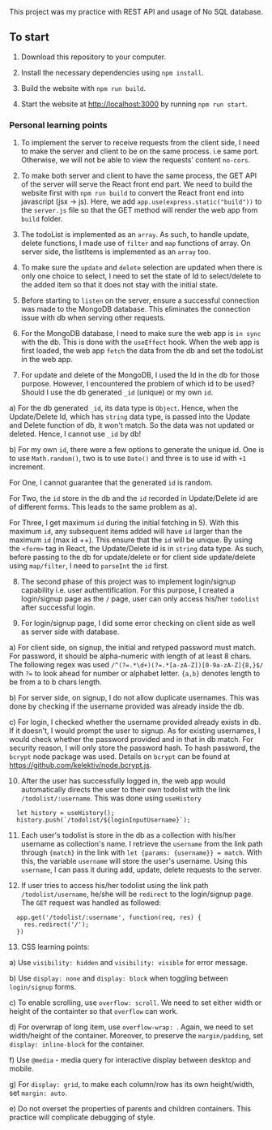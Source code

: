 This project was my practice with REST API and usage of No SQL database.

## To start

1) Download this repository to your computer.

2) Install the necessary dependencies using `npm install`.

3) Build the website with `npm run build`.

4) Start the website at [http://localhost:3000](http://localhost:3000) by running `npm run start`.

### Personal learning points

1) To implement the server to receive requests from the client side, I need to make the server and client to be on the same process. i.e same port. Otherwise, we will not be able to view the requests' content `no-cors`.

2) To make both server and client to have the same process, the GET API of the server will serve the React front end part. We need to build the website first with `npm run build` to convert the React front end into javascript  (jsx -> js). Here, we add `app.use(express.static("build"))` to the `server.js` file so that the GET method will render the web app from `build` folder.

3) The todoList is implemented as an `array`. As such, to handle update, delete functions, I made use of `filter` and `map` functions of array. On server side, the listItems is implemented as an `array` too.

4) To make sure the `update` and `delete` selection are updated when there is only one choice to select, I need to set the state of Id to select/delete to the added item so that it does not stay with the initial state.

5) Before starting to `listen` on the server, ensure a successful connection was made to the MongoDB database. This eliminates the connection issue with db when serving other requests.

6) For the MongoDB database, I need to make sure the web app is `in sync` with the db. This is done with the `useEffect` hook. When the web app is first loaded, the web app `fetch` the data from the db and set the todoList in the web app.

7) For update and delete of the MongoDB, I used the Id in the db for those purpose. However, I encountered the problem of which id to be used? Should I use the db generated `_id` (unique) or my own `id`.
  
  a) For the db generated `_id`, its data type is `Object`. Hence, when the Update/Delete Id, which has `string` data type, is passed into the Update and Delete function of db, it won't match. So the data was not updated or deleted. Hence, I cannot use `_id` by db!
  
  b) For my own `id`, there were a few options to generate the unique id. One is to use `Math.random()`, two is to use `Date()` and three is to use id with `+1` increment.
  
  For One, I cannot guarantee that the generated `id` is random.
  
  For Two, the `id` store in the db and the `id` recorded in Update/Delete id are of different forms. This leads to the same problem as a).
  
  For Three, I get maximum `id` during the initial fetching in 5). With this maximum `id`, any subsequent items added will have `id` larger than the maximum `id` (max id ++). This ensure that the `id` will be unique. By using the `<form>` tag in React, the Update/Delete id is in `string` data type. As such, before passing to the db for update/delete or for client side update/delete using `map/filter`, I need to `parseInt` the `id` first.
  
8) The second phase of this project was to implement login/signup capability i.e. user authentification. For this purpose, I created a login/signup page as the `/` page, user can only access his/her `todolist` after successful login.

9) For login/signup page, I did some error checking on client side as well as server side with database.

a) For client side, on signup, the initial and retyped password must match. For password, it should be alpha-numeric with length of at least 8 chars. The following regex was used `/^(?=.*\d+)(?=.*[a-zA-Z])[0-9a-zA-Z]{8,}$/` with `?=` to look ahead for number or alphabet letter. `{a,b}` denotes length to be from a to b chars length.

b) For server side, on signup, I do not allow duplicate usernames. This was done by checking if the username provided was already inside the db.

c) For login, I checked whether the username provided already exists in db. If it doesn't, I would prompt the user to signup. As for existing usernames, I would check whether the password provided and in that in db match. For security reason, I will only store the password hash. To hash password, the `bcrypt` node package was used. Details on `bcrypt` can be found at https://github.com/kelektiv/node.bcrypt.js.

10) After the user has successfully logged in, the web app would automatically directs the user to their own todolist with the link `/todolist/:username`. This was done using `useHistory`

```
  let history = useHistory();
  history.push(`/todolist/${loginInputUsername}`);  
```
11) Each user's todolist is store in the db as a collection with his/her username as collection's name. I retrieve the `username` from the link path through `{match}` in the link with `let {params: {username}} = match`. With this, the variable `username` will store the user's username. Using this `username`, I can pass it during add, update, delete requests to the server.

12) If user tries to access his/her todolist using the link path `/todolist/username`, he/she will be `redirect` to the login/signup page. The `GET` request was handled as followed: 

```
  app.get('/todolist/:username', function(req, res) {
    res.redirect('/');
  })
```

13) CSS learning points:

  a) Use `visibility: hidden` and `visibility: visible` for error message.
  
  b) Use `display: none` and `display: block` when toggling between `login/signup` forms.
  
  c) To enable scrolling, use `overflow: scroll`. We need to set either width or height of the containter so that `overflow` can work.
  
  d) For overwrap of long item, use `overflow-wrap: `. Again, we need to set width/height of the container. Moreover, to preserve the `margin/padding`, set `display: inline-block` for the container.
  
  f) Use `@media` - media query for interactive display between desktop and mobile.
  
  g) For `display: grid`, to make each column/row has its own height/width, set `margin: auto`.
  
  e) Do not overset the properties of parents and children containers. This practice will complicate debugging of style.
